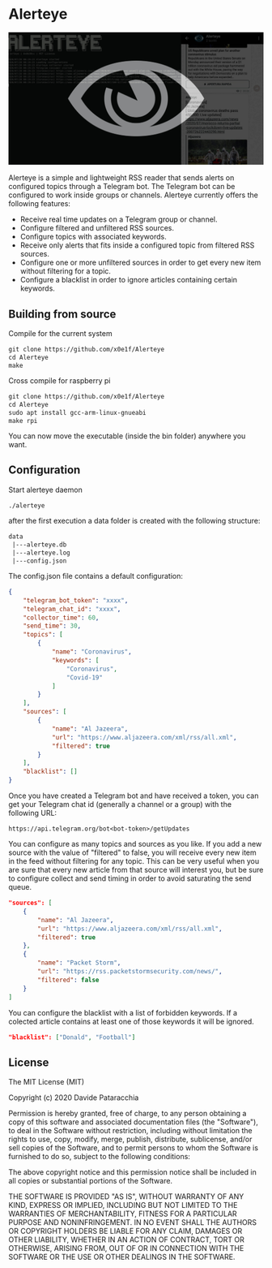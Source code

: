 # Alerteye

![Alerteye header](header.jpg)

Alerteye is a simple and lightweight RSS reader that sends alerts on configured topics through a Telegram bot. The Telegram bot can be configured to work inside groups or channels. Alerteye currently offers the following features:

* Receive real time updates on a Telegram group or channel.
* Configure filtered and unfiltered RSS sources.
* Configure topics with associated keywords.
* Receive only alerts that fits inside a configured topic from filtered RSS sources. 
* Configure one or more unfiltered sources in order to get every new item without filtering for a topic.
* Configure a blacklist in order to ignore articles containing certain keywords.

## Building from source
Compile for the current system
```
git clone https://github.com/x0e1f/Alerteye
cd Alerteye
make
```
Cross compile for raspberry pi

```
git clone https://github.com/x0e1f/Alerteye
cd Alerteye
sudo apt install gcc-arm-linux-gnueabi
make rpi
```

You can now move the executable (inside the bin folder) anywhere you want.

## Configuration

Start alerteye daemon
```
./alerteye
```

after the first execution a data folder is created with the following structure:

```
data
 |---alerteye.db
 |---alerteye.log
 |---config.json
```

The config.json file contains a default configuration:

```json
{
    "telegram_bot_token": "xxxx",
    "telegram_chat_id": "xxxx",
    "collector_time": 60,
    "send_time": 30,
    "topics": [
        {
            "name": "Coronavirus",
            "keywords": [
                "Coronavirus",
                "Covid-19"
            ]
        }
    ],
    "sources": [
        {
            "name": "Al Jazeera",
            "url": "https://www.aljazeera.com/xml/rss/all.xml",
            "filtered": true
        }       
    ],
    "blacklist": []
}
```
Once you have created a Telegram bot and have received a token, you can get your Telegram chat id (generally a channel or a group) with the following URL:

```
https://api.telegram.org/bot<bot-token>/getUpdates
```

You can configure as many topics and sources as you like. If you add a new source with the value of "filtered" to false, you will receive every new item in the feed without filtering for any topic. This can be very useful when you are sure that every new article from that source will interest you, but be sure to configure collect and send timing in order to avoid saturating the send queue.

```json
"sources": [
    {
        "name": "Al Jazeera",
        "url": "https://www.aljazeera.com/xml/rss/all.xml",
        "filtered": true
    },
    {
        "name": "Packet Storm",
        "url": "https://rss.packetstormsecurity.com/news/",
        "filtered": false
    }
]
```
You can configure the blacklist with a list of forbidden keywords. If a colected article contains at least one of those keywords it will be ignored.

```json
"blacklist": ["Donald", "Football"]
```

## License

The MIT License (MIT)

Copyright (c) 2020 Davide Pataracchia

Permission is hereby granted, free of charge, to any person
obtaining a copy of this software and associated documentation
files (the "Software"), to deal in the Software without
restriction, including without limitation the rights to use,
copy, modify, merge, publish, distribute, sublicense, and/or sell
copies of the Software, and to permit persons to whom the
Software is furnished to do so, subject to the following
conditions:

The above copyright notice and this permission notice shall be
included in all copies or substantial portions of the Software.

THE SOFTWARE IS PROVIDED "AS IS", WITHOUT WARRANTY OF ANY KIND,
EXPRESS OR IMPLIED, INCLUDING BUT NOT LIMITED TO THE WARRANTIES
OF MERCHANTABILITY, FITNESS FOR A PARTICULAR PURPOSE AND
NONINFRINGEMENT. IN NO EVENT SHALL THE AUTHORS OR COPYRIGHT
HOLDERS BE LIABLE FOR ANY CLAIM, DAMAGES OR OTHER LIABILITY,
WHETHER IN AN ACTION OF CONTRACT, TORT OR OTHERWISE, ARISING
FROM, OUT OF OR IN CONNECTION WITH THE SOFTWARE OR THE USE OR
OTHER DEALINGS IN THE SOFTWARE.
